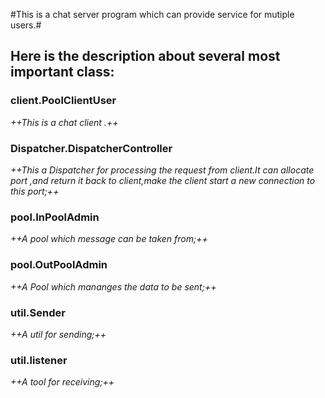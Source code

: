 #This is a chat server program which can provide service for mutiple users.#
## **Here is the description about several most important class:**
### client.PoolClientUser
*++This is a chat client .++*
### Dispatcher.DispatcherController
*++This a Dispatcher for processing the request from client.It can allocate port ,and return it back to client,make the client start a new connection to this port;++*
### pool.InPoolAdmin
*++A pool which message can be taken from;++*
### pool.OutPoolAdmin
*++A Pool which mananges the data to be sent;++*
### util.Sender
*++A util for sending;++*
### util.listener
*++A tool for receiving;++*

